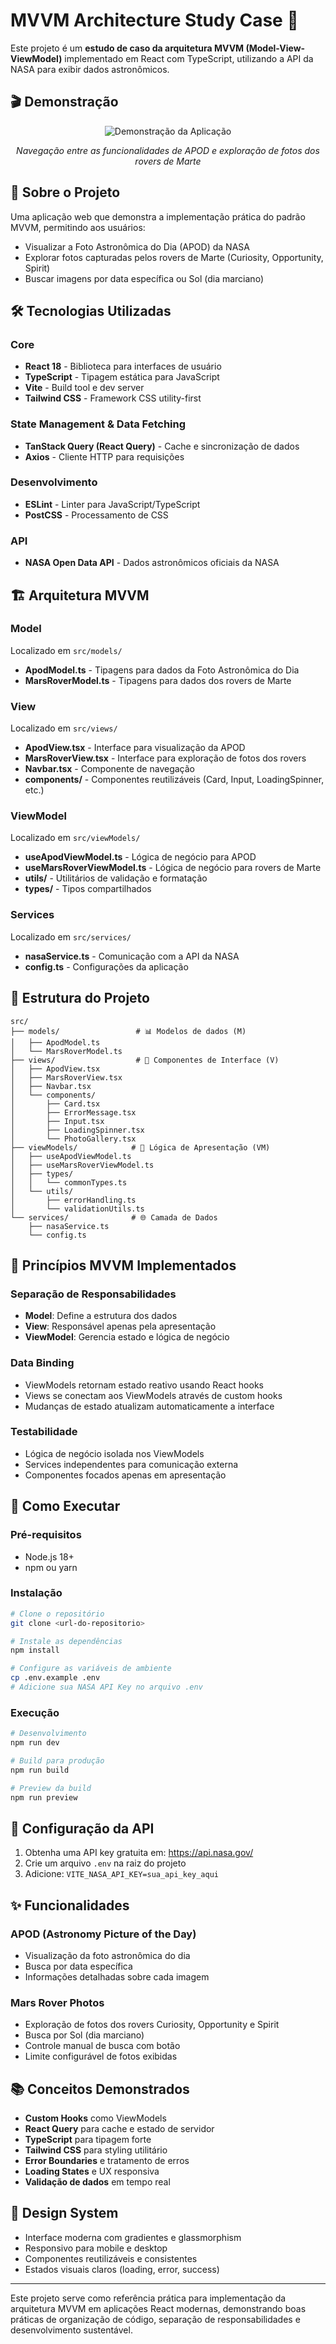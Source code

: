 # MVVM Architecture Study Case 🚀

Este projeto é um **estudo de caso da arquitetura MVVM (Model-View-ViewModel)** implementado em React com TypeScript, utilizando a API da NASA para exibir dados astronômicos.

## 🎬 Demonstração

<div align="center">

![Demonstração da Aplicação](https://github.com/user-attachments/assets/b16b97e4-4449-482f-8115-009d2837800e)

_Navegação entre as funcionalidades de APOD e exploração de fotos dos rovers de Marte_

</div>

## 📖 Sobre o Projeto

Uma aplicação web que demonstra a implementação prática do padrão MVVM, permitindo aos usuários:

-   Visualizar a Foto Astronômica do Dia (APOD) da NASA
-   Explorar fotos capturadas pelos rovers de Marte (Curiosity, Opportunity, Spirit)
-   Buscar imagens por data específica ou Sol (dia marciano)

## 🛠️ Tecnologias Utilizadas

### Core

-   **React 18** - Biblioteca para interfaces de usuário
-   **TypeScript** - Tipagem estática para JavaScript
-   **Vite** - Build tool e dev server
-   **Tailwind CSS** - Framework CSS utility-first

### State Management & Data Fetching

-   **TanStack Query (React Query)** - Cache e sincronização de dados
-   **Axios** - Cliente HTTP para requisições

### Desenvolvimento

-   **ESLint** - Linter para JavaScript/TypeScript
-   **PostCSS** - Processamento de CSS

### API

-   **NASA Open Data API** - Dados astronômicos oficiais da NASA

## 🏗️ Arquitetura MVVM

### Model

Localizado em `src/models/`

-   **ApodModel.ts** - Tipagens para dados da Foto Astronômica do Dia
-   **MarsRoverModel.ts** - Tipagens para dados dos rovers de Marte

### View

Localizado em `src/views/`

-   **ApodView.tsx** - Interface para visualização da APOD
-   **MarsRoverView.tsx** - Interface para exploração de fotos dos rovers
-   **Navbar.tsx** - Componente de navegação
-   **components/** - Componentes reutilizáveis (Card, Input, LoadingSpinner, etc.)

### ViewModel

Localizado em `src/viewModels/`

-   **useApodViewModel.ts** - Lógica de negócio para APOD
-   **useMarsRoverViewModel.ts** - Lógica de negócio para rovers de Marte
-   **utils/** - Utilitários de validação e formatação
-   **types/** - Tipos compartilhados

### Services

Localizado em `src/services/`

-   **nasaService.ts** - Comunicação com a API da NASA
-   **config.ts** - Configurações da aplicação

## 📁 Estrutura do Projeto

```
src/
├── models/                 # 📊 Modelos de dados (M)
│   ├── ApodModel.ts
│   └── MarsRoverModel.ts
├── views/                  # 🎨 Componentes de Interface (V)
│   ├── ApodView.tsx
│   ├── MarsRoverView.tsx
│   ├── Navbar.tsx
│   └── components/
│       ├── Card.tsx
│       ├── ErrorMessage.tsx
│       ├── Input.tsx
│       ├── LoadingSpinner.tsx
│       └── PhotoGallery.tsx
├── viewModels/            # 🧠 Lógica de Apresentação (VM)
│   ├── useApodViewModel.ts
│   ├── useMarsRoverViewModel.ts
│   ├── types/
│   │   └── commonTypes.ts
│   └── utils/
│       ├── errorHandling.ts
│       └── validationUtils.ts
└── services/              # 🌐 Camada de Dados
    ├── nasaService.ts
    └── config.ts
```

## 🎯 Princípios MVVM Implementados

### Separação de Responsabilidades

-   **Model**: Define a estrutura dos dados
-   **View**: Responsável apenas pela apresentação
-   **ViewModel**: Gerencia estado e lógica de negócio

### Data Binding

-   ViewModels retornam estado reativo usando React hooks
-   Views se conectam aos ViewModels através de custom hooks
-   Mudanças de estado atualizam automaticamente a interface

### Testabilidade

-   Lógica de negócio isolada nos ViewModels
-   Services independentes para comunicação externa
-   Componentes focados apenas em apresentação

## 🚀 Como Executar

### Pré-requisitos

-   Node.js 18+
-   npm ou yarn

### Instalação

```bash
# Clone o repositório
git clone <url-do-repositorio>

# Instale as dependências
npm install

# Configure as variáveis de ambiente
cp .env.example .env
# Adicione sua NASA API Key no arquivo .env
```

### Execução

```bash
# Desenvolvimento
npm run dev

# Build para produção
npm run build

# Preview da build
npm run preview
```

## 🔧 Configuração da API

1. Obtenha uma API key gratuita em: https://api.nasa.gov/
2. Crie um arquivo `.env` na raiz do projeto
3. Adicione: `VITE_NASA_API_KEY=sua_api_key_aqui`

## ✨ Funcionalidades

### APOD (Astronomy Picture of the Day)

-   Visualização da foto astronômica do dia
-   Busca por data específica
-   Informações detalhadas sobre cada imagem

### Mars Rover Photos

-   Exploração de fotos dos rovers Curiosity, Opportunity e Spirit
-   Busca por Sol (dia marciano)
-   Controle manual de busca com botão
-   Limite configurável de fotos exibidas

## 📚 Conceitos Demonstrados

-   **Custom Hooks** como ViewModels
-   **React Query** para cache e estado de servidor
-   **TypeScript** para tipagem forte
-   **Tailwind CSS** para styling utilitário
-   **Error Boundaries** e tratamento de erros
-   **Loading States** e UX responsiva
-   **Validação de dados** em tempo real

## 🎨 Design System

-   Interface moderna com gradientes e glassmorphism
-   Responsivo para mobile e desktop
-   Componentes reutilizáveis e consistentes
-   Estados visuais claros (loading, error, success)

---

Este projeto serve como referência prática para implementação da arquitetura MVVM em aplicações React modernas, demonstrando boas práticas de organização de código, separação de responsabilidades e desenvolvimento sustentável.
